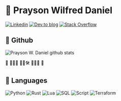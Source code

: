 # 🐉 Prayson Wilfred Daniel

[![Linkedin](https://img.shields.io/badge/LinkedIn-0077B5?style=for-the-badge&logo=linkedin&logoColor=white)](https://www.linkedin.com/in/prayson/)
[![Dev.to blog](https://img.shields.io/badge/dev.to-0A0A0A?style=for-the-badge&logo=dev.to&logoColor=white)](https://dev.to/proteusiq)
[![Stack Overflow](https://img.shields.io/badge/Stack%20Overflow-0077B5?style=for-the-badge&logo=stackoverflow&color=white)](https://stackoverflow.com/users/6858244/prayson-w-daniel)

## 🦥 Github
![Prayson W. Daniel github stats](https://github-readme-stats.vercel.app/api?username=proteusiq&count_private=true&show_icons=true&hide_rank=true&hide_border=true&include_all_commits=true&hide_title=true&theme=tokyonight)  

👋 🐍🦀🌔  🔬🧪🛠️  🤖🍻🦄 🎒

## 🦜 Languages
![Python](https://img.shields.io/badge/python-3670A0?style=for-the-badge&logo=python&logoColor=ffdd54)
![Rust](https://img.shields.io/badge/rust-%23000000.svg?style=for-the-badge&logo=rust&logoColor=white)
![Lua](https://img.shields.io/badge/lua-%232C2D72.svg?style=for-the-badge&logo=lua&logoColor=white)
![SQL](https://img.shields.io/badge/SQL-739fff?style=for-the-badge&logo=sqlite&logoColor=white)
![Script](https://img.shields.io/badge/shell_script-%23121011.svg?style=for-the-badge&logo=gnu-bash&logoColor=white)
![Terraform](https://img.shields.io/badge/terraform-%235835CC.svg?style=for-the-badge&logo=terraform&logoColor=white)



<!--
**Proteusiq/proteusiq** is a ✨ _special_ ✨ repository because its `README.md` (this file) appears on your GitHub profile.

Here are some ideas to get you started:

- 🔭 I’m currently working on ...
- 🌱 I’m currently learning ...
- 👯 I’m looking to collaborate on ...
- 🤔 I’m looking for help with ...
- 💬 Ask me about ...
- 📫 How to reach me: ...
- 😄 Pronouns: ...
- ⚡ Fun fact: ...
-->
